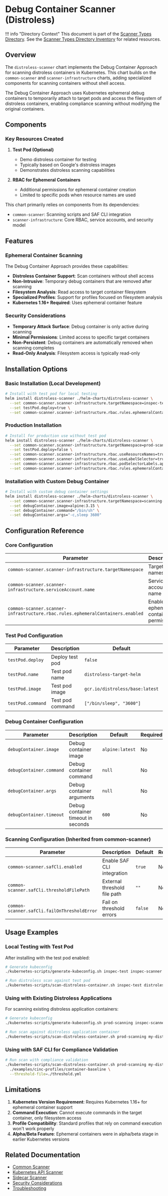 # Debug Container Scanner (Distroless)

!!! info "Directory Context"
    This document is part of the [Scanner Types Directory](index.md). See the [Scanner Types Directory Inventory](inventory.md) for related resources.

## Overview

The `distroless-scanner` chart implements the Debug Container Approach for scanning distroless containers in Kubernetes. This chart builds on the `common-scanner` and `scanner-infrastructure` charts, adding specialized components for scanning containers without shell access.

The Debug Container Approach uses Kubernetes ephemeral debug containers to temporarily attach to target pods and access the filesystem of distroless containers, enabling compliance scanning without modifying the original containers.

## Components

### Key Resources Created

1. **Test Pod (Optional)**
   - Demo distroless container for testing
   - Typically based on Google's distroless images
   - Demonstrates distroless scanning capabilities

2. **RBAC for Ephemeral Containers**
   - Additional permissions for ephemeral container creation
   - Limited to specific pods when resource names are used

This chart primarily relies on components from its dependencies:

- `common-scanner`: Scanning scripts and SAF CLI integration
- `scanner-infrastructure`: Core RBAC, service accounts, and security model

## Features

### Ephemeral Container Scanning

The Debug Container Approach provides these capabilities:

- **Distroless Container Support**: Scan containers without shell access
- **Non-Intrusive**: Temporary debug containers that are removed after scanning
- **Filesystem Analysis**: Read access to target container filesystem
- **Specialized Profiles**: Support for profiles focused on filesystem analysis
- **Kubernetes 1.16+ Required**: Uses ephemeral container feature

### Security Considerations

- **Temporary Attack Surface**: Debug container is only active during scanning
- **Minimal Permissions**: Limited access to specific target containers
- **Non-Persistent**: Debug containers are automatically removed when scanning completes
- **Read-Only Analysis**: Filesystem access is typically read-only

## Installation Options

### Basic Installation (Local Development)

```bash
# Install with test pod for local testing
helm install distroless-scanner ./helm-charts/distroless-scanner \
  --set common-scanner.scanner-infrastructure.targetNamespace=inspec-test \
  --set testPod.deploy=true \
  --set common-scanner.scanner-infrastructure.rbac.rules.ephemeralContainers.enabled=true
```

### Production Installation

```bash
# Install for production use without test pod
helm install distroless-scanner ./helm-charts/distroless-scanner \
  --set common-scanner.scanner-infrastructure.targetNamespace=prod-scanning \
  --set testPod.deploy=false \
  --set common-scanner.scanner-infrastructure.rbac.useResourceNames=true \
  --set common-scanner.scanner-infrastructure.rbac.useLabelSelector=true \
  --set common-scanner.scanner-infrastructure.rbac.podSelectorLabels.app=target-app \
  --set common-scanner.scanner-infrastructure.rbac.rules.ephemeralContainers.enabled=true
```

### Installation with Custom Debug Container

```bash
# Install with custom debug container settings
helm install distroless-scanner ./helm-charts/distroless-scanner \
  --set common-scanner.scanner-infrastructure.targetNamespace=scanning-namespace \
  --set debugContainer.image=alpine:3.15 \
  --set debugContainer.command="/bin/sh" \
  --set debugContainer.args="-c,sleep 3600"
```

## Configuration Reference

### Core Configuration

| Parameter | Description | Default | Required |
|-----------|-------------|---------|----------|
| `common-scanner.scanner-infrastructure.targetNamespace` | Target namespace | `inspec-test` | Yes |
| `common-scanner.scanner-infrastructure.serviceAccount.name` | Service account name | `inspec-scanner` | No |
| `common-scanner.scanner-infrastructure.rbac.rules.ephemeralContainers.enabled` | Enable ephemeral container permissions | `true` | Yes |

### Test Pod Configuration

| Parameter | Description | Default | Required |
|-----------|-------------|---------|----------|
| `testPod.deploy` | Deploy test pod | `false` | No |
| `testPod.name` | Test pod name | `distroless-target-helm` | No |
| `testPod.image` | Test pod image | `gcr.io/distroless/base:latest` | No |
| `testPod.command` | Test pod command | `["/bin/sleep", "3600"]` | No |

### Debug Container Configuration

| Parameter | Description | Default | Required |
|-----------|-------------|---------|----------|
| `debugContainer.image` | Debug container image | `alpine:latest` | No |
| `debugContainer.command` | Debug container command | `null` | No |
| `debugContainer.args` | Debug container arguments | `null` | No |
| `debugContainer.timeout` | Debug container timeout in seconds | `600` | No |

### Scanning Configuration (Inherited from common-scanner)

| Parameter | Description | Default | Required |
|-----------|-------------|---------|----------|
| `common-scanner.safCli.enabled` | Enable SAF CLI integration | `true` | No |
| `common-scanner.safCli.thresholdFilePath` | External threshold file path | `""` | No |
| `common-scanner.safCli.failOnThresholdError` | Fail on threshold errors | `false` | No |

## Usage Examples

### Local Testing with Test Pod

After installing with the test pod enabled:

```bash
# Generate kubeconfig
./kubernetes-scripts/generate-kubeconfig.sh inspec-test inspec-scanner ./kubeconfig.yaml

# Run distroless scan against test pod
./kubernetes-scripts/scan-distroless-container.sh inspec-test distroless-target-helm distroless ./examples/cinc-profiles/container-baseline
```

### Using with Existing Distroless Applications

For scanning existing distroless application containers:

```bash
# Generate kubeconfig
./kubernetes-scripts/generate-kubeconfig.sh prod-scanning inspec-scanner ./kubeconfig.yaml

# Run scan against distroless application container
./kubernetes-scripts/scan-distroless-container.sh prod-scanning my-distroless-app application-container ./examples/cinc-profiles/container-baseline
```

### Using with SAF CLI for Compliance Validation

```bash
# Run scan with compliance validation
./kubernetes-scripts/scan-distroless-container.sh prod-scanning my-distroless-app application-container \
  ./examples/cinc-profiles/container-baseline \
  --threshold-file=./threshold.yml
```

## Limitations

1. **Kubernetes Version Requirement**: Requires Kubernetes 1.16+ for ephemeral container support
2. **Command Execution**: Cannot execute commands in the target container, only filesystem access
3. **Profile Compatibility**: Standard profiles that rely on command execution won't work properly
4. **Alpha/Beta Feature**: Ephemeral containers were in alpha/beta stage in earlier Kubernetes versions

## Related Documentation

- [Common Scanner](common-scanner.md)
- [Kubernetes API Scanner](standard-scanner.md)
- [Sidecar Scanner](sidecar-scanner.md)
- [Security Considerations](../security/index.md)
- [Troubleshooting](../operations/troubleshooting.md)
